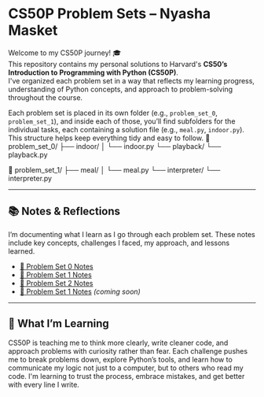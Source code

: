 # CS50P Problem Sets – Nyasha Masket

Welcome to my CS50P journey! 🎓  
This repository contains my personal solutions to Harvard's **CS50’s Introduction to Programming with Python (CS50P)**.  
I've organized each problem set in a way that reflects my learning progress, understanding of Python concepts, and approach to problem-solving throughout the course.

Each problem set is placed in its own folder (e.g., `problem_set_0`, `problem_set_1`), and inside each of those, you’ll find subfolders for the individual tasks, each containing a solution file (e.g., `meal.py`, `indoor.py`). This structure helps keep everything tidy and easy to follow.
📁 problem_set_0/
├── indoor/
│ └── indoor.py
└── playback/
└── playback.py

📁 problem_set_1/
├── meal/
│ └── meal.py
└── interpreter/
└── interpreter.py

---

## 📚 Notes & Reflections

I’m documenting what I learn as I go through each problem set. These notes include key concepts, challenges I faced, my approach, and lessons learned.

- [📝 Problem Set 0 Notes](problem_set_0/NOTES.md)
- [📝 Problem Set 1 Notes](problem_set_1/NOTES.md) 
- [📝 Problem Set 2 Notes](problem_set_2/NOTES.md) 
- [📝 Problem Set 1 Notes](problem_set_3/NOTES.md) _(coming soon)_
---

## 🌱 What I’m Learning

CS50P is teaching me to think more clearly, write cleaner code, and approach problems with curiosity rather than fear. Each challenge pushes me to break problems down, explore Python’s tools, and learn how to communicate my logic not just to a computer, but to others who read my code. I'm learning to trust the process, embrace mistakes, and get better with every line I write.
